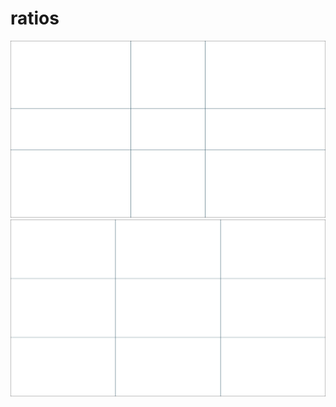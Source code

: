 # ratios

![golden](https://raw.githubusercontent.com/brontosaurusrex/ratios/master/golden.svg)
![thirds](https://raw.githubusercontent.com/brontosaurusrex/ratios/master/thirds.svg)

